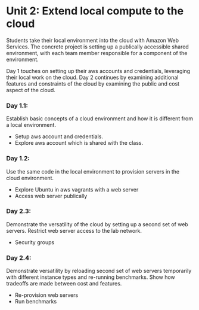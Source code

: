 # Unit 2: Extend local compute to the cloud

Students take their local environment into the cloud with Amazon Web
Services.  The concrete project is setting up a publically accessible
shared environment, with each team member responsible for a component of
the environment.

Day 1 touches on setting up their aws accounts and credentials,
leveraging their local work on the cloud.  Day 2 continues by examining
additional features and constraints of the cloud by examining the public
and cost aspect of the cloud.

### Day 1.1: 

Establish basic concepts of a cloud environment and how it is different
from a local environment.  

  * Setup aws account and credentials.
  * Explore aws account which is shared with the class.

### Day 1.2: 

Use the same code in the local environment to provision servers in the
cloud environment.

  * Explore Ubuntu in aws vagrants with a web server
  * Access web server publically

### Day 2.3: 

Demonstrate the versatility of the cloud by setting up a second set of
web servers.  Restrict web server access to the lab network.
  
  * Security groups

### Day 2.4: 

Demonstrate versatility by reloading second set of web servers
temporarily with different instance types and re-running benchmarks.
Show how tradeoffs are made between cost and features.

  * Re-provision web servers
  * Run benchmarks
